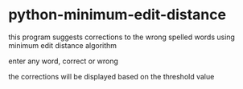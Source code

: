# python-minimum-edit-distance
this program suggests corrections to the wrong spelled words using minimum edit distance algorithm

enter any word, correct or wrong

the corrections will be displayed based on the threshold value
